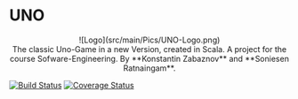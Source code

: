 # UNO

<div style="text-align: center"> 
![Logo](src/main/Pics/UNO-Logo.png)<br/>
The classic Uno-Game in a new Version, created in Scala.  
A project for the course Sofware-Engineering.  
By **Konstantin Zabaznov** and **Soniesen Ratnaingam**.
</div>

[![Build Status](https://travis-ci.com/konstantinz001/UNO.svg?branch=master)](https://travis-ci.com/konstantinz001/UNO)
[![Coverage Status](https://coveralls.io/repos/github/konstantinz001/UNO/badge.svg?branch=master)](https://coveralls.io/github/konstantinz001/UNO?branch=master)


